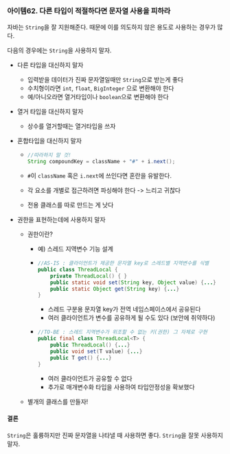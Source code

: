 ### 아이템62. 다른 타입이 적절하다면 문자열 사용을 피하라

자바는 `String`을 잘 지원해준다. 때문에 이를 의도하지 않은 용도로 사용하는 경우가 많다.

다음의 경우에는 `String`을 사용하지 말자.

- 다른 타입을 대신하지 말자

  - 입력받을 데이터가 진짜 문자열일때만 `String`으로 받는게 좋다
  - 수치형이라면 `int`, `float`, `BigInteger` 으로 변환해야 한다
  - 예/아니오라면 열거타입이나 `boolean`으로 변환해야 한다

- 열거 타입을 대신하지 말자

  - 상수를 열거할때는 열거타입을 쓰자

- 혼합타입을 대신하지 말자

  - ```java
    //따라하지 말 것!
    String compoundKey = className + "#" + i.next();
    ```

  - `#`이 `className` 혹은 `i.next`에 쓰인다면 혼란을 유발한다.

  - 각 요소를 개별로 접근하려면 파싱해야 한다 -> 느리고 귀찮다

  - 전용 클래스를 따로 만드는 게 낫다

- 권한을 표현하는데에 사용하지 말자

  - 권한이란?

    - 예) 스레드 지역변수 기능 설계

    - ```java
      //AS-IS : 클라이언트가 제공한 문자열 key로 스레드별 지역변수를 식별
      public class ThreadLocal {
          private ThreadLocal() { }
          public static void set(String key, Object value) {...}
          public static Object get(String key) {...}
      }
      ```

      - 스레드 구분용 문자열 key가 전역 네임스페이스에서 공유된다
      - 여러 클라이언트가 변수를 공유하게 될 수도 있다 (보안에 취약하다)

    - ```java
      //TO-BE : 스레드 지역변수가 위조할 수 없는 키(권한) 그 자체로 구현
      public final class ThreadLocal<T> {
          public ThreadLocal() {...}
          public void set(T value) {...}
          public T get() {...}
      }
      ```

      - 여러 클라이언트가 공유할 수 없다
      - 추가로 매개변수화 타입을 사용하여 타입안정성을 확보했다

  - 별개의 클래스를 만들자!

#### 결론

`String`은 훌륭하지만 진짜 문자열을 나타낼 때 사용하면 좋다. `String`을 잘못 사용하지 말자.